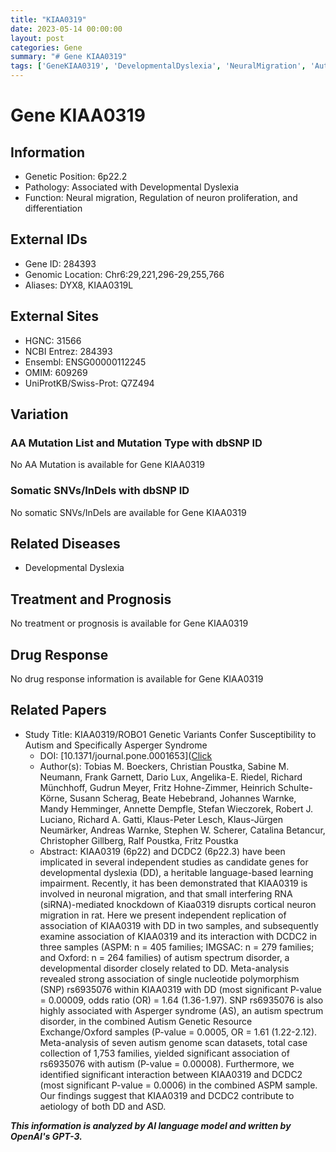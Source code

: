 ```yaml
---
title: "KIAA0319"
date: 2023-05-14 00:00:00
layout: post
categories: Gene
summary: "# Gene KIAA0319"
tags: ['GeneKIAA0319', 'DevelopmentalDyslexia', 'NeuralMigration', 'Autism', 'NeuronProliferation', 'NeuronDifferentiation', 'AssociationStudy', 'MetaAnalysis']
---
```


# Gene KIAA0319

## Information

- Genetic Position: 6p22.2
- Pathology: Associated with Developmental Dyslexia
- Function: Neural migration, Regulation of neuron proliferation, and differentiation

## External IDs 

- Gene ID: 284393
- Genomic Location: Chr6:29,221,296-29,255,766
- Aliases: DYX8, KIAA0319L

## External Sites 

- HGNC: 31566
- NCBI Entrez: 284393 
- Ensembl: ENSG00000112245
- OMIM: 609269 
- UniProtKB/Swiss-Prot: Q7Z494

## Variation

### AA Mutation List and Mutation Type with dbSNP ID 

No AA Mutation is available for Gene KIAA0319

### Somatic SNVs/InDels with dbSNP ID 

No somatic SNVs/InDels are available for Gene KIAA0319

## Related Diseases

- Developmental Dyslexia 

## Treatment and Prognosis 

No treatment or prognosis is available for Gene KIAA0319

## Drug Response 

No drug response information is available for Gene KIAA0319

## Related Papers 

- Study Title: KIAA0319/ROBO1 Genetic Variants Confer Susceptibility to Autism and Specifically Asperger Syndrome
  - DOI: [10.1371/journal.pone.0001653]([Click](https://doi.org/10.1371/journal.pone.0001653)
  - Author(s): Tobias M. Boeckers, Christian Poustka, Sabine M. Neumann, Frank Garnett, Dario Lux, Angelika-E. Riedel, Richard Münchhoff, Gudrun Meyer, Fritz Hohne-Zimmer, Heinrich Schulte-Körne, Susann Scherag, Beate Hebebrand, Johannes Warnke, Mandy Hemminger, Annette Dempfle, Stefan Wieczorek, Robert J. Luciano, Richard A. Gatti, Klaus-Peter Lesch, Klaus-Jürgen Neumärker, Andreas Warnke, Stephen W. Scherer, Catalina Betancur, Christopher Gillberg, Ralf Poustka, Fritz Poustka
  - Abstract: KIAA0319 (6p22) and DCDC2 (6p22.3) have been implicated in several independent studies as candidate genes for developmental dyslexia (DD), a heritable language-based learning impairment. Recently, it has been demonstrated that KIAA0319 is involved in neuronal migration, and that small interfering RNA (siRNA)-mediated knockdown of Kiaa0319 disrupts cortical neuron migration in rat. Here we present independent replication of association of KIAA0319 with DD in two samples, and subsequently examine association of KIAA0319 and its interaction with DCDC2 in three samples (ASPM: n = 405 families; IMGSAC: n = 279 families; and Oxford: n = 264 families) of autism spectrum disorder, a developmental disorder closely related to DD. Meta-analysis revealed strong association of single nucleotide polymorphism (SNP) rs6935076 within KIAA0319 with DD (most significant P-value = 0.00009, odds ratio (OR) = 1.64 (1.36-1.97). SNP rs6935076 is also highly associated with Asperger syndrome (AS), an autism spectrum disorder, in the combined Autism Genetic Resource Exchange/Oxford samples (P-value = 0.0005, OR = 1.61 (1.22-2.12). Meta-analysis of seven autism genome scan datasets, total case collection of 1,753 families, yielded significant association of rs6935076 with autism (P-value = 0.00008). Furthermore, we identified significant interaction between KIAA0319 and DCDC2 (most significant P-value = 0.0006) in the combined ASPM sample. Our findings suggest that KIAA0319 and DCDC2 contribute to aetiology of both DD and ASD.

**_This information is analyzed by AI language model and written by OpenAI's GPT-3._**